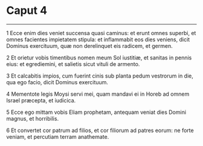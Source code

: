 # Caput 4

***

1 Ecce enim dies veniet succensa quasi caminus: et erunt omnes superbi, et omnes facientes impietatem stipula: et inflammabit eos dies veniens, dicit Dominus exercituum, quæ non derelinquet eis radicem, et germen.

2 Et orietur vobis timentibus nomen meum Sol iustitiæ, et sanitas in pennis eius: et egrediemini, et salietis sicut vituli de armento.

3 Et calcabitis impios, cum fuerint cinis sub planta pedum vestrorum in die, qua ego facio, dicit Dominus exercituum.

4 Mementote legis Moysi servi mei, quam mandavi ei in Horeb ad omnem Israel præcepta, et iudicica.

5 Ecce ego mittam vobis Eliam prophetam, antequam veniat dies Domini magnus, et horribilis.

6 Et convertet cor patrum ad filios, et cor filiorum ad patres eorum: ne forte veniam, et percutiam terram anathemate.

